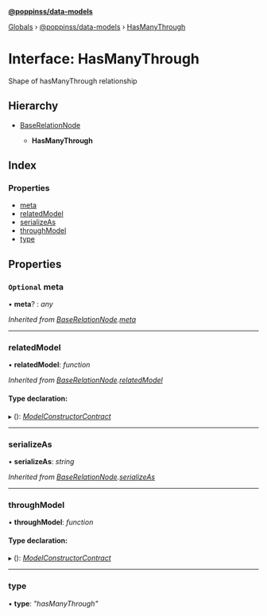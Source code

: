 **[@poppinss/data-models](../README.md)**

[Globals](../README.md) › [@poppinss/data-models](../modules/_poppinss_data_models.md) › [HasManyThrough](_poppinss_data_models.hasmanythrough.md)

# Interface: HasManyThrough

Shape of hasManyThrough relationship

## Hierarchy

* [BaseRelationNode](_poppinss_data_models.baserelationnode.md)

  * **HasManyThrough**

## Index

### Properties

* [meta](_poppinss_data_models.hasmanythrough.md#optional-meta)
* [relatedModel](_poppinss_data_models.hasmanythrough.md#relatedmodel)
* [serializeAs](_poppinss_data_models.hasmanythrough.md#serializeas)
* [throughModel](_poppinss_data_models.hasmanythrough.md#throughmodel)
* [type](_poppinss_data_models.hasmanythrough.md#type)

## Properties

### `Optional` meta

• **meta**? : *any*

*Inherited from [BaseRelationNode](_poppinss_data_models.baserelationnode.md).[meta](_poppinss_data_models.baserelationnode.md#optional-meta)*

___

###  relatedModel

• **relatedModel**: *function*

*Inherited from [BaseRelationNode](_poppinss_data_models.baserelationnode.md).[relatedModel](_poppinss_data_models.baserelationnode.md#relatedmodel)*

#### Type declaration:

▸ (): *[ModelConstructorContract](_poppinss_data_models.modelconstructorcontract.md)*

___

###  serializeAs

• **serializeAs**: *string*

*Inherited from [BaseRelationNode](_poppinss_data_models.baserelationnode.md).[serializeAs](_poppinss_data_models.baserelationnode.md#serializeas)*

___

###  throughModel

• **throughModel**: *function*

#### Type declaration:

▸ (): *[ModelConstructorContract](_poppinss_data_models.modelconstructorcontract.md)*

___

###  type

• **type**: *"hasManyThrough"*